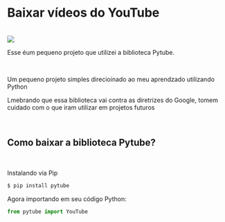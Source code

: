 <div align-center>
  
<h1>Baixar vídeos do YouTube</h1>
<br>
<img src='https://th.bing.com/th/id/OIP.EPwGpoaRxPgSVW8_ZvLh0wHaEK?rs=1&pid=ImgDetMain'/>
<p>Esse éum pequeno projeto que utilizei a biblioteca Pytube.</p>
<br>
<p>Um pequeno projeto simples direcioinado ao meu aprendzado utilizando Python</p>
<p>Lmebrando que essa biblioteca vai contra as diretrizes do Google, tomem cuidado com o que iram utilizar em projetos futuros</p>
<br>
<h2>Como baixar a biblioteca Pytube?</h2>
<br>
<p>Instalando via Pip</p>

```bash
$ pip install pytube
```
<p>Agora importando em seu código Python:</p>

```python
from pytube import YouTube
```
</div>
